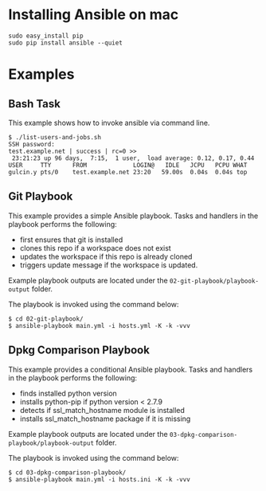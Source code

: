 Installing Ansible on mac
=========================

    sudo easy_install pip
    sudo pip install ansible --quiet

Examples
========

Bash Task
---------

This example shows how to invoke ansible via command line.

    $ ./list-users-and-jobs.sh
    SSH password:
    test.example.net | success | rc=0 >>
     23:21:23 up 96 days,  7:15,  1 user,  load average: 0.12, 0.17, 0.44
    USER     TTY      FROM             LOGIN@   IDLE   JCPU   PCPU WHAT
    gulcin.y pts/0    test.example.net 23:20   59.00s  0.04s  0.04s top

Git Playbook
------------

This example provides a simple Ansible playbook. Tasks and handlers in the playbook performs the following:

  - first ensures that git is installed
  - clones this repo if a workspace does not exist
  - updates the workspace if this repo is already cloned
  - triggers update message if the workspace is updated.

Example playbook outputs are located under the `02-git-playbook/playbook-output` folder.

The playbook is invoked using the command below:

    $ cd 02-git-playbook/
    $ ansible-playbook main.yml -i hosts.yml -K -k -vvv

Dpkg Comparison Playbook
------------------------

This example provides a conditional Ansible playbook. Tasks and handlers in the playbook performs the following:

  - finds installed python version
  - installs python-pip if python version < 2.7.9
  - detects if ssl_match_hostname module is installed
  - installs ssl_match_hostname package if it is missing

Example playbook outputs are located under the `03-dpkg-comparison-playbook/playbook-output` folder.

The playbook is invoked using the command below:

    $ cd 03-dpkg-comparison-playbook/
    $ ansible-playbook main.yml -i hosts.ini -K -k -vvv



